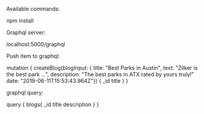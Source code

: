 Available commands:

npm install

Graphql server:

localhost:5000/graphql

Push item to graphql:

mutation {
  createBlog(blogInput: {
    title: "Best Parks in Austin",
    text: "Zilker is the best park ...",
    description: "The best parks in ATX rated by yours truly!"
    date: "2019-06-11T15:53:43.964Z"})
  {
    _id
    title
  }
}

graphql query:

query {
  blogs{
    _id
    title
    description
  }
}